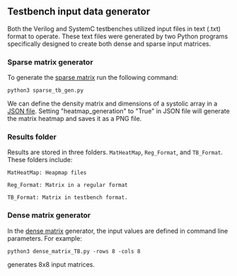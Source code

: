 ## Testbench input data generator
Both the Verilog and SystemC testbenches utilized input files in text (.txt) format to operate. These text files were generated by two Python programs specifically designed to create both dense and sparse input matrices.

### Sparse matrix generator
To generate the [sparse matrix](https://github.com/midiareshadi/systolic_array_RTL_implementation/tree/main/testbench_File_Gen/sparse_generator) run the following command:

  ```python3 sparse_tb_gen.py```

We can define the density matrix and dimensions of a systolic array in a [JSON file](https://github.com/midiareshadi/systolic_array_RTL_implementation/blob/main/testbench_File_Gen/sparse_generator/input_values.json). Setting "heatmap_generation" to "True" in JSON file will generate the matrix heatmap and saves it as a PNG file.

### Results folder
Results are stored in three folders. `MatHeatMap`, `Reg_Format`, and `TB_Format`. These folders include:

`MatHeatMap: Heapmap files`

`Reg_Format: Matrix in a regular format`

`TB_Format: Matrix in testbench format.`

### Dense matrix generator
 In the [dense matrix](https://github.com/midiareshadi/systolic_array_RTL_implementation/tree/main/testbench_File_Gen/dense_mat_gen) generator, the input values are defined in command line parameters. For example:

 ```python3 dense_matrix_TB.py -rows 8 -cols 8```

 generates 8x8 input matrices. 


  